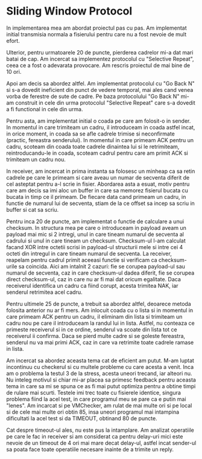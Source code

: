 # Sliding Window Protocol

In implementarea mea am abordat proiectul pas cu pas. Am implementat initial transmisia normala a fisierului pentru care nu a fost nevoie de mult efort.

Ulterior, pentru urmatoarele 20 de puncte, pierderea cadrelor mi-a dat mari batai de cap. Am incercat sa implementez protocolul cu "Selective Repeat", ceea ce a fost o adevarata provocare. Am rescris proiectul de mai bine de 10 ori. 
	
Apoi am decis sa abordez altfel. Am implementat protocolul cu "Go Back N" si s-a dovedit ineficient din punct de vedere temporal, mai ales cand venea vorba de ferestre de sute de cadre. Pe baza protocolului "Go Back N" mi-am construit in cele din urma protocolul "Selective Repeat" care s-a dovedit a fi functional in cele din urma. 
	
Pentru asta, am implementat initial o coada pe care am folosit-o in sender. In momentul in care trimiteam un cadru, il introduceam in coada astfel incat, in orice moment, in coada sa se afle cadrele trimise si neconfirmate (practic, fereastra senderului). In momentul in care primeam ACK pentru un cadru, scoteam din coada toate cadrele dinaintea lui si le retrimiteam, reintroducandu-le in coada, scoteam cadrul pentru care am primit ACK si trimiteam un cadru nou. 
	
In receiver, am incercat in prima instanta sa folosesc un minheap ca sa retin cadrele pe care le primeam si care aveau un numar de secventa diferit de cel asteptat pentru a-l scrie in fisier. Abordarea asta a esuat, motiv pentru care am decis sa imi aloc un buffer in care sa memorez fisierul bucata cu bucata in timp ce il primeam. De fiecare data cand primeam un cadru, in functie de numarul lui de secventa, stiam de la ce offset sa incep sa scriu in buffer si cat sa scriu.
	
Pentru inca 20 de puncte, am implementat o functie de calculare a unui checksum. In structura mea pe care o introduceam in payload aveam un payload mai mic si 2 intregi, unul in care tineam numarul de secventa al cadrului si unul in care tineam un checksum. Checksum-ul l-am calculat facand XOR intre octetii scrisi in payload-ul structurii mele si intre cei 4 octeti din intregul in care tineam numarul de secventa. La receiver, reapelam pentru cadrul primit aceeasi functie si verificam ca checksum-urile sa coincida. Aici am intalnit 2 cazuri: fie se corupea payload-ul sau numarul de secventa, caz in care checksum-ul dadea diferit, fie se corupea direct checksum-ul, caz in care nu ar fi mai dat oricum egalitate. Daca receiverul identifica un cadru ca fiind corupt, acesta trimitea NAK, iar senderul retrimitea acel cadru.
	
Pentru ultimele 25 de puncte, a trebuit sa abordez altfel, deoarece metoda folosita anterior nu ar fi mers. Am inlocuit coada cu o lista si in momentul in care primeam ACK pentru un cadru, il eliminam din lista si trimiteam un cadru nou pe care il introduceam la randul lui in lista. Astfel, nu conteaza ce primeste receiverul si in ce ordine, senderul va scoate din lista tot ce receiverul ii confirma. Daca se pierd multe cadre si se goleste fereastra, senderul nu va mai primi ACK, caz in care va retrimite toate cadrele ramase in lista. 

Am incercat sa abordez aceasta tema cat de eficient am putut. M-am luptat incontinuu cu checkerul si cu multele probleme cu care acesta a venit. Inca am o problema la testul 3 de la stress, acesta uneori trecand, iar alteori nu. Nu inteleg motivul si chiar mi-ar placea sa primesc feedback pentru aceasta tema in care sa mi se spuna ce as fi mai putut optimiza pentru a obtine timpi de rulare mai scurti. Testele imi trec toate cu fisierele identice, singura problema fiind la acel test, in care programul meu se pare ca e putin mai "lenes". Am incarcat si pe VMChecker, am rulat de mai multe ori si pe local si de cele mai multe ori obtin 85, insa uneori programul mai intampina dificultati la acel test si da TIMEOUT, obtinand 80 de puncte.
	
Cat despre timeout-ul ales, nu este pus la intamplare. Am analizat operatiile pe care le fac in receiver si am considerat ca pentru delay-uri mici este nevoie de un timeout de 4 ori mai mare decat delay-ul, astfel incat sender-ul sa poata face toate operatiile necesare inainte de a trimite un reply.
